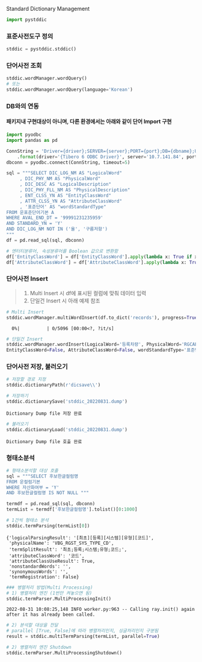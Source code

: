 Standard Dictionary Management

```python
import pystddic
```

### 표준사전도구 정의


```python
stddic = pystddic.stddic()
```

### 단어사전 조회


```python
stddic.wordManager.wordQuery()
# 또는
stddic.wordManager.wordQuery(language='Korean')
```



### DB와의 연동
#### 패키지내 구현대상이 아니며, 다른 환경에서는 아래와 같이 단어 Import 구현


```python
import pyodbc
import pandas as pd

ConnString = 'Driver={driver};SERVER={server};PORT={port};DB={dbname};UID={uid};PWD={pwd};'\
    .format(driver='{Tibero 6 ODBC Driver}', server='10.7.141.84', port='1521', dbname='DATAWARE', uid='dtwareadm', pwd='Encore##5868')
dbconn = pyodbc.connect(ConnString, timeout=5)

sql = """SELECT DIC_LOG_NM AS "LogicalWord"
     , DIC_PHY_NM AS "PhysicalWord"
     , DIC_DESC AS "LogicalDescription"
     , DIC_PHY_FLL_NM AS "PhysicalDescription"
     , ENT_CLSS_YN AS "EntityClassWord"
     , ATTR_CLSS_YN AS "AttributeClassWord"
     , '표준단어' AS "wordStandardType"
FROM 운표준단어기본 A
WHERE AVAL_END_DT = '99991231235959'
AND STANDARD_YN = 'Y' 
AND DIC_LOG_NM NOT IN ('율', '구름저항')
"""
df = pd.read_sql(sql, dbconn)

# 엔터티분류어, 속성분류어를 Boolean 값으로 변환함
df['EntityClassWord'] = df['EntityClassWord'].apply(lambda x: True if x == 'Y' else False)
df['AttributeClassWord'] = df['AttributeClassWord'].apply(lambda x: True if x == 'Y' else False)
```

### 단어사전 Insert
> 1) Multi Insert 시 df에 표시된 컬럼에 맞춰 데이터 입력 <br>
> 2) 단일건 Insert 시 아래 예제 참조


```python
# Multi Insert 
stddic.wordManager.multiWordInsert(df.to_dict('records'), progress=True) 
```


      0%|          | 0/5096 [00:00<?, ?it/s]



```python
# 단일건 Insert
stddic.wordManager.wordInsert(LogicalWord='등록차량', PhysicalWord='RGCAR', LogicalDescription='값이 녜, 아녜여 확인', PhysicalDescription='Car Regist', \
EntityClassWord=False, AttributeClassWord=False, wordStandardType='표준단어')
```

### 단어사전 저장, 불러오기


```python
# 저장할 경로 지정
stddic.dictionaryPath(r'dicsave\\')
```


```python
# 저장하기
stddic.dictionarySave('stddic_20220831.dump')
```

    Dictionary Dump file 저장 완료
    


```python
# 불러오기
stddic.dictionaryLoad('stddic_20220831.dump')
```

    Dictionary Dump file 호출 완료
    

### 형태소분석


```python
# 형태소분석할 대상 호출
sql = """SELECT 후보한글컬럼명
FROM 운컬럼기본
WHERE 자산화여부 = 'Y'
AND 후보한글컬럼명 IS NOT NULL """

termdf = pd.read_sql(sql, dbconn)
termList = termdf['후보한글컬럼명'].tolist()[0:1000]
```


```python
# 1건씩 형태소 분석
stddic.termParsing(termList[0])
```




    {'logicalParsingResult': '[최초][등록][시스템][유형][코드]',
     'physicalName': 'VBG_RGST_SYS_TYPE_CD',
     'termSplitResult': '최초;등록;시스템;유형;코드;',
     'attributeClassWord': '코드',
     'attributeClassUseResult': True,
     'nonstandardWords': '',
     'synonymousWords': '',
     'termRegistration': False}




```python
### 병렬처리 방법(Multi Processing)
# 1) 병렬처리 엔진 (1번만 켜놓으면 됨)
stddic.termParser.MultiProcessingInit()
```

    2022-08-31 10:08:25,148	INFO worker.py:963 -- Calling ray.init() again after it has already been called.
    


```python
# 2) 분석할 대상을 전달
# parallel [True, False]에 따라 병렬처리인지, 싱글처리인지 구분됨
result = stddic.multiTermParsing(termList, parallel=True)
```



```python
# 2) 병렬처리 엔진 Shutdown
stddic.termParser.MultiProcessingShutdown()
```
